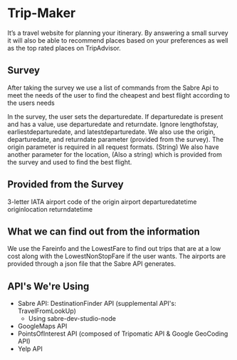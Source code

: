 Trip-Maker
=========
It’s a travel website for planning your itinerary. By answering a small survey it will also be able to recommend places based on your preferences as well as the top rated places on TripAdvisor.

Survey
--------
After taking the survey we use a list of commands from the Sabre Api to meet the needs of the user to find the cheapest and best flight according to the users needs

In the survey, the user sets the departuredate. If departuredate is present and has a value, use departuredate and returndate. Ignore lengthofstay, earliestdeparturedate, and latestdeparturedate.
We also use the origin, departuredate, and returndate parameter (provided from the survey). The origin parameter is required in all request formats.  (String)
We also have another parameter for the location, (Also a string) which is provided from the survey and used to find the best flight.

Provided from the Survey
-------------------------
3-letter IATA airport code of the origin airport
departuredatetime
originlocation
returndatetime

What we can find out from the information
-------------------------------------------
We use the Fareinfo and the LowestFare to find out trips that are at a low cost along with the LowestNonStopFare if the user wants. The airports are provided through a json file that the Sabre API generates.

API's We're Using
-------------------
* Sabre API: DestinationFinder API (supplemental API's: TravelFromLookUp)
  * Using sabre-dev-studio-node
* GoogleMaps API
* PointsOfInterest API (composed of Tripomatic API & Google GeoCoding API)
* Yelp API
